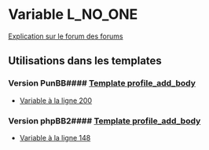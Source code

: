 # Variable L_NO_ONE
[Explication sur le forum des forums](http://forum.forumactif.com/t294113-listing-des-variables#L_NO_ONE)
## Utilisations dans les templates
### Version PunBB#### [Template profile_add_body](punbb/profile_add_body.md)
* [Variable à la ligne 200](../punbb/profile_add_body.tpl#L200)
### Version phpBB2#### [Template profile_add_body](subsilver/profile_add_body.md)
* [Variable à la ligne 148](../subsilver/profile_add_body.tpl#L148)